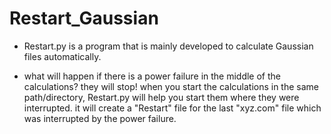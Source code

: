 # Restart_Gaussian

* Restart.py is a program that is mainly developed to calculate Gaussian files automatically.

* what will happen if there is a power failure in the middle of the calculations? they will stop! when you start the calculations in the same path/directory, Restart.py will help you start them where they were interrupted. it will create a "Restart" file for the last "xyz.com" file which was interrupted by the power failure.
